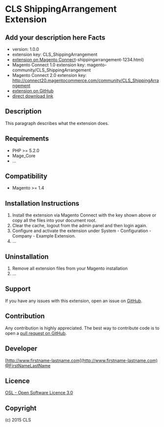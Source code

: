 CLS ShippingArrangement Extension
=====================
Add your description here
Facts
-----
- version: 1.0.0
- extension key: CLS_ShippingArrangement
- [extension on Magento Connect](http://www.magentocommerce.com/magento-connect/cls)-shippingarrangement-1234.html)
- Magento Connect 1.0 extension key: magento-community/CLS_ShippingArrangement
- Magento Connect 2.0 extension key: http://connect20.magentocommerce.com/community/CLS_ShippingArrangement
- [extension on GitHub](https://github.com/cls/CLS_ShippingArrangement)
- [direct download link](http://connect.magentocommerce.com/community/get/CLS_ShippingArrangement-1.0.0.tgz)

Description
-----------
This paragraph describes what the extension does.

Requirements
------------
- PHP >= 5.2.0
- Mage_Core
- ...

Compatibility
-------------
- Magento >= 1.4

Installation Instructions
-------------------------
1. Install the extension via Magento Connect with the key shown above or copy all the files into your document root.
2. Clear the cache, logout from the admin panel and then login again.
3. Configure and activate the extension under System - Configuration - Company - Example Extension.
4. ...

Uninstallation
--------------
1. Remove all extension files from your Magento installation
2. ...

Support
-------
If you have any issues with this extension, open an issue on [GitHub](https://github.com/cls/CLS_ShippingArrangement/issues).

Contribution
------------
Any contribution is highly appreciated. The best way to contribute code is to open a [pull request on GitHub](https://help.github.com/articles/using-pull-requests).

Developer
---------

[http://www.firstname-lastname.com](http://www.firstname-lastname.com)
[@FirstNameLastName](https://twitter.com/FirstNameLastName)

Licence
-------
[OSL - Open Software Licence 3.0](http://opensource.org/licenses/osl-3.0.php)

Copyright
---------
(c) 2015 CLS
